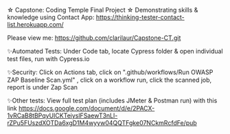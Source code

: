 ☆ Capstone: Coding Temple Final Project ☆ 
Demonstrating skills & knowledge using Contact App: https://thinking-tester-contact-list.herokuapp.com/

Please view me: https://github.com/clarilaur/Capstone-CT.git 

✨Automated Tests: Under Code tab, locate Cypress folder & open individual test files, run with Cypress.io 

✨Security: Click on Actions tab, click on ".github/workflows/Run OWASP ZAP Baseline Scan.yml" , click on a workflow run, click the scanned job, report is under Zap Scan 

✨Other tests: View full test plan (includes JMeter & Postman run) with this link https://docs.google.com/document/d/e/2PACX-1vRCaB8tBPqyUICKTeiyslFSaewT3nLl-rZPu5FUszdXOTDa6xgD1M4wyyw04QQTFgke07NCkmRcfdFe/pub
